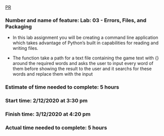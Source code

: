 [PR](https://github.com/omarXzain/madlib-cli/pull/3)

### Number and name of feature: Lab: 03 - Errors, Files, and Packaging

- In this lab assignment you will be creating a command line application which takes advantage of Python’s built in capabilities for reading and writing files.

- The function take a path for a text file containing the game text with {} around the required words and asks the user to input every word of them before showing the result to the user and it searchs for these words and replace them with the input

### Estimate of time needed to complete: 5 hours

### Start time: 2/12/2020 at 3:30 pm

### Finish time: 3/12/2020 at 4:20 pm

### Actual time needed to complete: 5 hours 

